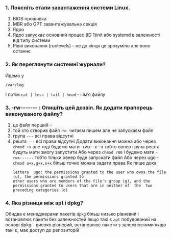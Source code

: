 ### 1. Поясніть етапи завантаження системи Linux.
1) BIOS прошивка
2) MBR або GPT завантажувальна секція
3) Ядро
4) Ядро запускає основний процес (ID 1)init або systemd в залежності від типу системи
5) Рівні виконання (runlevels) - не до кінця це зрозуміло але воно останнє

### 2. Як переглянути системні журнали?
Йдемо у
   ```
   /var/log
   ```
І потім `cat | less | tail | head`  - і імʼя файлу

### 3. -rw------- : Опишіть цей дозвіл. Як додати прапорець виконуваного файлу?
1) це файл перший `-`
2) той хто створив файл `rw-` читаєм пишем але не запускаєм файл
3) група `---` всі права відсутні
4) решта `---` всі права відсутні
   Додати виконання можна або через `chmod +x` але тоді будемо мати -rwx--x--x тобто овнер група решта будуть мати змогу запустити
   Або через `chmod 700` і будемо мати `-rwx------` тобто тільки овнер буде запускати файл
   Або через ugo - `chmod u+x,g+x,o+x` більш точно можна задати права
   Як пише дока
   ```
   letters  ugo: the permissions granted to the user who owns the file (u), the permissions granted to
   other users who are members of the file's group (g), and the permissions granted to users that are in neither of  the  two
   preceding categories (o)
   ```

### 4. Яка різниця між apt і dpkg?
Обидва є менеджерами пакетів
`dpkg` більш низько рівневий і встановлює пакети без залежностей якщо такі є
`apt` побудований на основі dpkg - високо рівневий, встановлює пакети з залежностями якщо такі є, має доступ до репозиторій 
